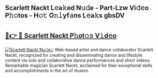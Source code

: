 ## Scarlett Nackt L𝚎a𝚔ed N𝚞𝚍e - Part-Lzw Vi𝚍𝚎o P𝚑𝚘tos - H𝚘𝚝 O𝚗𝚕yf𝚊ns L𝚎a𝚔s gbsDV

# <h2><a href="http://kf0245.oniu.top/?m=Scarlett+Nackt">🔗👉 🔴 Scarlett Nackt P𝚑ot𝚘𝚜 V𝚒d𝚎o</a></h2>

[![Scarlett Nackt Nu𝚍e𝚜](https://i.imgur.com/0qMVB7G.gif)](http://kf0245.oniu.top/?m=Scarlett+Nackt)
Web-based artist and dance collaborator Scarlett Nackt, recognized for creating and disseminating dance and lifestyle content via solo and collaborative dance performances and short videos. Remarkable magician Scarlett Nackt, acclaimed for their exceptional skills and accomplishments in the art of illusion.  
